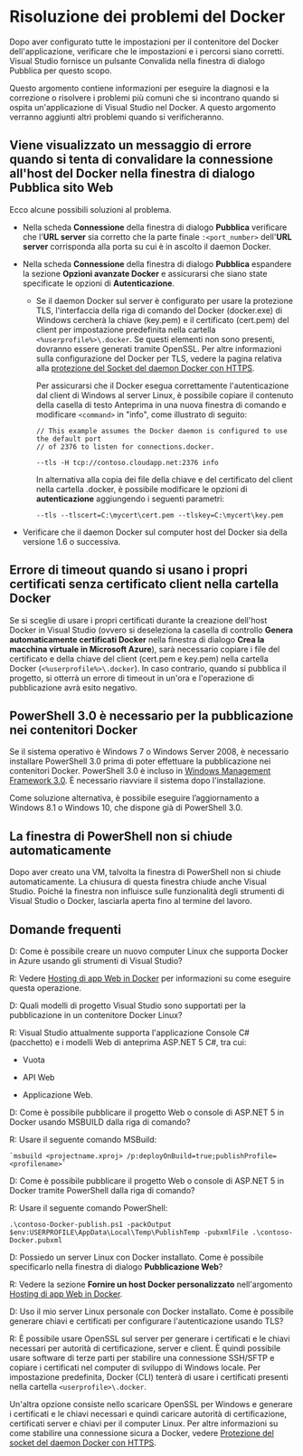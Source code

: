 <properties
   pageTitle="Risoluzione dei problemi client Docker in Windows con Visual Studio | Microsoft Azure"
   description="Risoluzione dei problemi che si verificano quando si usa Visual Studio per creare e distribuire app Web in Docker su Windows mediante Visual Studio."
   services="visual-studio-online"
   documentationCenter="na"
   authors="kempb"
   manager="douge"
   editor="tglee" />
<tags
   ms.service="multiple"
   ms.devlang="dotnet"
   ms.topic="article"
   ms.tgt_pltfrm="na"
   ms.workload="multiple"
   ms.date="08/20/2015"
   ms.author="kempb" />

# Risoluzione dei problemi del Docker

Dopo aver configurato tutte le impostazioni per il contenitore del Docker dell'applicazione, verificare che le impostazioni e i percorsi siano corretti. Visual Studio fornisce un pulsante Convalida nella finestra di dialogo Pubblica per questo scopo.

Questo argomento contiene informazioni per eseguire la diagnosi e la correzione o risolvere i problemi più comuni che si incontrano quando si ospita un'applicazione di Visual Studio nel Docker. A questo argomento verranno aggiunti altri problemi quando si verificheranno.

## Viene visualizzato un messaggio di errore quando si tenta di convalidare la connessione all'host del Docker nella finestra di dialogo Pubblica sito Web

Ecco alcune possibili soluzioni al problema.

- Nella scheda **Connessione** della finestra di dialogo **Pubblica** verificare che l'**URL server** sia corretto che la parte finale `:<port_number>` dell'**URL server** corrisponda alla porta su cui è in ascolto il daemon Docker.

- Nella scheda **Connessione** della finestra di dialogo **Pubblica** espandere la sezione **Opzioni avanzate Docker** e assicurarsi che siano state specificate le opzioni di **Autenticazione**.
  - Se il daemon Docker sul server è configurato per usare la protezione TLS, l'interfaccia della riga di comando del Docker (docker.exe) di Windows cercherà la chiave (key.pem) e il certificato (cert.pem) del client per impostazione predefinita nella cartella `<%userprofile%>\.docker`. Se questi elementi non sono presenti, dovranno essere generati tramite OpenSSL. Per altre informazioni sulla configurazione del Docker per TLS, vedere la pagina relativa alla [protezione del Socket del daemon Docker con HTTPS](https://docs.docker.com/articles/https/).

	Per assicurarsi che il Docker esegua correttamente l'autenticazione dal client di Windows al server Linux, è possibile copiare il contenuto della casella di testo Anteprima in una nuova finestra di comando e modificare `<command>` in "info", come illustrato di seguito:

    ```
    // This example assumes the Docker daemon is configured to use the default port
    // of 2376 to listen for connections.docker.

    --tls -H tcp://contoso.cloudapp.net:2376 info
    ```

    In alternativa alla copia dei file della chiave e del certificato del client nella cartella .docker, è possibile modificare le opzioni di **autenticazione** aggiungendo i seguenti parametri:

    ```
    --tls --tlscert=C:\mycert\cert.pem --tlskey=C:\mycert\key.pem
    ```
- Verificare che il daemon Docker sul computer host del Docker sia della versione 1.6 o successiva.

## Errore di timeout quando si usano i propri certificati senza certificato client nella cartella Docker

Se si sceglie di usare i propri certificati durante la creazione dell'host Docker in Visual Studio (ovvero si deseleziona la casella di controllo **Genera automaticamente certificati Docker** nella finestra di dialogo **Crea la macchina virtuale in Microsoft Azure**), sarà necessario copiare i file del certificato e della chiave del client (cert.pem e key.pem) nella cartella Docker (`<%userprofile%>\.docker`). In caso contrario, quando si pubblica il progetto, si otterrà un errore di timeout in un'ora e l'operazione di pubblicazione avrà esito negativo.

## PowerShell 3.0 è necessario per la pubblicazione nei contenitori Docker

Se il sistema operativo è Windows 7 o Windows Server 2008, è necessario installare PowerShell 3.0 prima di poter effettuare la pubblicazione nei contenitori Docker. PowerShell 3.0 è incluso in [Windows Management Framework 3.0](https://www.microsoft.com/it-IT/download/details.aspx?id=34595). È necessario riavviare il sistema dopo l'installazione.

Come soluzione alternativa, è possibile eseguire l’aggiornamento a Windows 8.1 o Windows 10, che dispone già di PowerShell 3.0.

## La finestra di PowerShell non si chiude automaticamente

Dopo aver creato una VM, talvolta la finestra di PowerShell non si chiude automaticamente. La chiusura di questa finestra chiude anche Visual Studio. Poiché la finestra non influisce sulle funzionalità degli strumenti di Visual Studio o Docker, lasciarla aperta fino al termine del lavoro.

## Domande frequenti

D: Come è possibile creare un nuovo computer Linux che supporta Docker in Azure usando gli strumenti di Visual Studio?

R: Vedere [Hosting di app Web in Docker](vs-azure-tools-docker-hosting-web-apps-in-docker.md) per informazioni su come eseguire questa operazione.

D: Quali modelli di progetto Visual Studio sono supportati per la pubblicazione in un contenitore Docker Linux?

R: Visual Studio attualmente supporta l'applicazione Console C# (pacchetto) e i modelli Web di anteprima ASP.NET 5 C#, tra cui:

- Vuota

- API Web

- Applicazione Web.

D: Come è possibile pubblicare il progetto Web o console di ASP.NET 5 in Docker usando MSBUILD dalla riga di comando?

R: Usare il seguente comando MSBuild:

    `msbuild <projectname.xproj> /p:deployOnBuild=true;publishProfile=<profilename>`

D: Come è possibile pubblicare il progetto Web o console di ASP.NET 5 in Docker tramite PowerShell dalla riga di comando?

R: Usare il seguente comando PowerShell:

```
.\contoso-Docker-publish.ps1 -packOutput $env:USERPROFILE\AppData\Local\Temp\PublishTemp -pubxmlFile .\contoso-Docker.pubxml
```

D: Possiedo un server Linux con Docker installato. Come è possibile specificarlo nella finestra di dialogo **Pubblicazione Web**?

R: Vedere la sezione **Fornire un host Docker personalizzato** nell'argomento [Hosting di app Web in Docker](vs-azure-tools-docker-hosting-web-apps-in-docker.md).

D: Uso il mio server Linux personale con Docker installato. Come è possibile generare chiavi e certificati per configurare l'autenticazione usando TLS?

R: È possibile usare OpenSSL sul server per generare i certificati e le chiavi necessari per autorità di certificazione, server e client. È quindi possibile usare software di terze parti per stabilire una connessione SSH/SFTP e copiare i certificati nel computer di sviluppo di Windows locale. Per impostazione predefinita, Docker (CLI) tenterà di usare i certificati presenti nella cartella `<userprofile>\.docker`.

Un'altra opzione consiste nello scaricare OpenSSL per Windows e generare i certificati e le chiavi necessari e quindi caricare autorità di certificazione, certificati server e chiavi per il computer Linux. Per altre informazioni su come stabilire una connessione sicura a Docker, vedere [Protezione del socket del daemon Docker con HTTPS](https://docs.docker.com/articles/https/).

<!---HONumber=Oct15_HO3-->